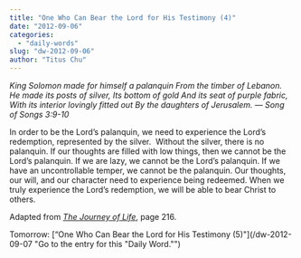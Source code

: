 ```yaml
---
title: "One Who Can Bear the Lord for His Testimony (4)"
date: "2012-09-06"
categories: 
  - "daily-words"
slug: "dw-2012-09-06"
author: "Titus Chu"
---
```


_King Solomon made for himself a palanquin_ _From the timber of Lebanon._ _He made its posts of silver,_ _Its bottom of gold_ _And its seat of purple fabric,_ _With its interior lovingly fitted out_ _By the daughters of Jerusalem._ _— Song of Songs 3:9-10_

In order to be the Lord’s palanquin, we need to experience the Lord’s redemption, represented by the silver.  Without the silver, there is no palanquin. If our thoughts are filled with low things, then we cannot be the Lord’s palanquin. If we are lazy, we cannot be the Lord’s palanquin. If we have an uncontrollable temper, we cannot be the palanquin. Our thoughts, our will, and our character need to experience being redeemed. When we truly experience the Lord’s redemption, we will be able to bear Christ to others.

Adapted from _[The Journey of Life](/book-journey "Go to the listing for this book.")_, page 216.

Tomorrow: [“One Who Can Bear the Lord for His Testimony (5)"](/dw-2012-09-07 "Go to the entry for this "Daily Word."")
